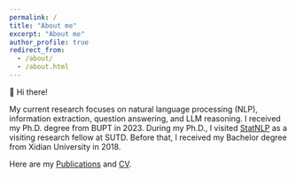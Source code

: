 ```yaml
---
permalink: /
title: "About me"
excerpt: "About me"
author_profile: true
redirect_from: 
  - /about/
  - /about.html
---
```


👋 Hi there!

My current research focuses on natural language processing (NLP), information extraction, question answering, and LLM reasoning. 
I received my Ph.D. degree from BUPT in 2023. During my Ph.D., I visited [StatNLP](https://istd.sutd.edu.sg/people/faculty/lu-wei) as a visiting research fellow at SUTD.
Before that, I received my Bachelor degree from Xidian University in 2018.

Here are my [Publications](https://hanjiale.github.io/publications/) and [CV](https://hanjiale.github.io/cv/).

<script type="text/javascript" id="mapmyvisitors" src="//mapmyvisitors.com/map.js?d=1-VHjMWjv_T_7OD7YwrBMGnwhoYkedc_-0wCnExqZIw&cl=ffffff&w=a"></script>